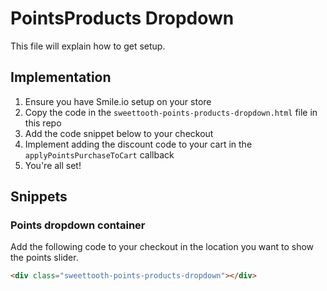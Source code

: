 # PointsProducts Dropdown

This file will explain how to get setup.

## Implementation

1. Ensure you have Smile.io setup on your store
1. Copy the code in the `sweettooth-points-products-dropdown.html` file in this repo
1. Add the code snippet below to your checkout
1. Implement adding the discount code to your cart in the `applyPointsPurchaseToCart` callback
1. You're all set!

## Snippets

### Points dropdown container

Add the following code to your checkout in the location you want to show the points slider.
```html
<div class="sweettooth-points-products-dropdown"></div>
```
